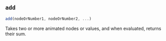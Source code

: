 
## `add`

```js
add(nodeOrNumber1, nodeOrNumber2, ...)
```

Takes two or more animated nodes or values, and when evaluated, returns their sum.
